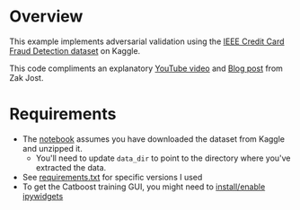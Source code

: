 # Overview
This example implements adversarial validation using the [IEEE Credit Card Fraud Detection dataset](https://www.kaggle.com/c/ieee-fraud-detection/data) on Kaggle.  

This code compliments an explanatory [YouTube video](https://youtu.be/7cUCDRaIZ7I) and [Blog post](https://blog.zakjost.com/post/adversarial_validation/) from Zak Jost.

# Requirements
- The [notebook](./adversarial-validation-example.ipynb) assumes you have downloaded the dataset from Kaggle and unzipped it.  
  - You'll need to update `data_dir` to point to the directory where you've extracted the data.
- See [requirements.txt](./requirements.txt) for specific versions I used
- To get the Catboost training GUI, you might need to [install/enable ipywidgets](https://catboost.ai/docs/installation/python-installation-additional-data-visualization-packages.html)

